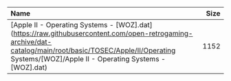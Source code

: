|Name|Size|
|:---|---:|
|[Apple II - Operating Systems - [WOZ].dat](https://raw.githubusercontent.com/open-retrogaming-archive/dat-catalog/main/root/basic/TOSEC/Apple/II/Operating Systems/[WOZ]/Apple II - Operating Systems - [WOZ].dat)|1152|
